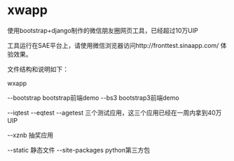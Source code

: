 xwapp
=====

使用bootstrap+django制作的微信朋友圈网页工具，已经超过10万UIP

工具运行在SAE平台上，请使用微信浏览器访问http://fronttest.sinaapp.com/ 体验效果。

文件结构和说明如下：

wxapp

--bootstrap     bootstrap前端demo
--bs3           bootstrap3前端demo

--iqtest
--eqtest
--agetest       三个测试应用，这三个应用已经在一周内拿到40万UIP

--xznb          抽奖应用

--static        静态文件
--site-packages python第三方包


